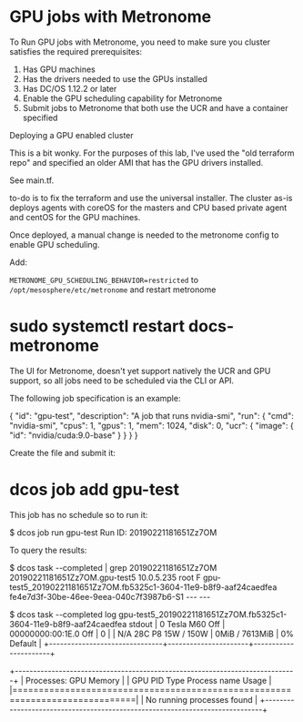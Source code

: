 # GPU jobs with Metronome

To Run GPU jobs with Metronome, you need to make sure you cluster satisfies the required prerequisites:

1.  Has GPU machines
2.  Has the drivers needed to use the GPUs installed
3.  Has DC/OS 1.12.2 or later
4.  Enable the GPU scheduling capability for Metronome
5.  Submit jobs to Metronome that both use the UCR and have a container specified

Deploying a GPU enabled cluster

This is a bit wonky.  For the purposes of this lab, I've used the "old terraform repo" and specified an older AMI that has the GPU drivers installed.  

See main.tf.

to-do is to fix the terraform and use the universal installer.  The cluster as-is deploys agents with coreOS for the masters and CPU based private agent and centOS for the GPU machines.


Once deployed, a manual change is needed to the metronome config to enable GPU scheduling.  

Add:

`METRONOME_GPU_SCHEDULING_BEHAVIOR=restricted` to `/opt/mesosphere/etc/metronome` and restart metronome

# sudo systemctl restart docs-metronome

The UI for Metronome, doesn't yet support natively the UCR and GPU support, so all jobs need to be scheduled via the CLI or API.

The following job specification is an example:

{
    "id": "gpu-test",
    "description": "A job that runs nvidia-smi",
    "run": {
        "cmd": "nvidia-smi",
	"cpus": 1,
        "gpus": 1,
        "mem": 1024,
        "disk": 0,
        "ucr": {
           "image": {
              "id": "nvidia/cuda:9.0-base"
                }
         }
     }
}

Create the file and submit it:

# dcos job add gpu-test

This job has no schedule so to run it:

$ dcos job run gpu-test
Run ID: 20190221181651Zz7OM

To query the results:

$ dcos task --completed | grep 20190221181651Zz7OM
20190221181651Zz7OM.gpu-test5          10.0.5.235  root    F    gpu-test5_20190221181651Zz7OM.fb5325c1-3604-11e9-b8f9-aaf24caedfea          fe4e7d3f-30be-46ee-9eea-040c7f3987b6-S1   ---    ---

$ dcos task --completed log gpu-test5_20190221181651Zz7OM.fb5325c1-3604-11e9-b8f9-aaf24caedfea stdout
|   0  Tesla M60           Off  | 00000000:00:1E.0 Off |                    0 |
| N/A   28C    P8    15W / 150W |      0MiB /  7613MiB |      0%      Default |
+-------------------------------+----------------------+----------------------+

+-----------------------------------------------------------------------------+
| Processes:                                                       GPU Memory |
|  GPU       PID   Type   Process name                             Usage      |
|=============================================================================|
|  No running processes found                                                 |
+-----------------------------------------------------------------------------+



